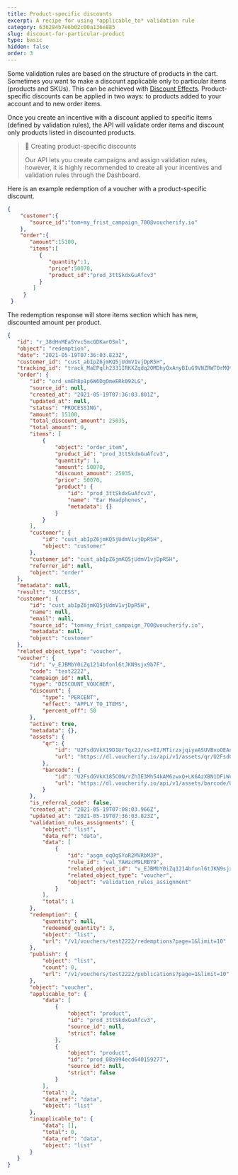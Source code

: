 ```yaml
---
title: Product-specific discounts
excerpt: A recipe for using *applicable_to* validation rule
category: 636284b7e6b02c00a136e885
slug: discount-for-particular-product
type: basic
hidden: false
order: 3
---
```


Some validation rules are based on the structure of products in the cart. Sometimes you want to make a discount applicable only to particular items (products and SKUs). This can be achieved with [Discount Effects](doc:discount-effects). Product-specific discounts can be applied in two ways: to products added to your account and to new order items. 

Once you create an incentive with a discount applied to specific items (defined by validation rules), the API will validate order items and discount only products listed in discounted products.

> :blue_book: Creating product-specific discounts
>
> Our API lets you create campaigns and assign validation rules, however, it is highly recommended to create all your incentives and validation rules through the Dashboard.

Here is an example redemption of a voucher with a product-specific discount.

```json Redeem voucher
{
    "customer":{
       "source_id":"tom+my_frist_campaign_700@voucherify.io"
    },
    "order":{
       "amount":15100,
       "items":[
          {
             "quantity":1,
             "price":50070,
             "product_id":"prod_3ttSkdxGuAfcv3"
          }
        ]
     }
 }
 ```
 The redemption response will store items section which has new, discounted amount per product.
 ```json 200 OK Response
 {
    "id": "r_38dHnMEa5Yvc5mcGDKarOSml",
    "object": "redemption",
    "date": "2021-05-19T07:36:03.823Z",
    "customer_id": "cust_abIpZ6jmKQ5jUdmV1vjDpR5H",
    "tracking_id": "track_MaEPqlh2331IRKXZqdq2OMDhyQxAnyBIuG9VNZRWT0rMQtybQ0m7HA==",
    "order": {
        "id": "ord_smEh8p1p6W6DgOmeERk092LG",
        "source_id": null,
        "created_at": "2021-05-19T07:36:03.801Z",
        "updated_at": null,
        "status": "PROCESSING",
        "amount": 15100,
        "total_discount_amount": 25035,
        "total_amount": 0,
        "items": [
            {
                "object": "order_item",
                "product_id": "prod_3ttSkdxGuAfcv3",
                "quantity": 1,
                "amount": 50070,
                "discount_amount": 25035,
                "price": 50070,
                "product": {
                    "id": "prod_3ttSkdxGuAfcv3",
                    "name": "Ear Headphones",
                    "metadata": {}
                }
            }
        ],
        "customer": {
            "id": "cust_abIpZ6jmKQ5jUdmV1vjDpR5H",
            "object": "customer"
        },
        "customer_id": "cust_abIpZ6jmKQ5jUdmV1vjDpR5H",
        "referrer_id": null,
        "object": "order"
    },
    "metadata": null,
    "result": "SUCCESS",
    "customer": {
        "id": "cust_abIpZ6jmKQ5jUdmV1vjDpR5H",
        "name": null,
        "email": null,
        "source_id": "tom+my_frist_campaign_700@voucherify.io",
        "metadata": null,
        "object": "customer"
    },
    "related_object_type": "voucher",
    "voucher": {
        "id": "v_EJBMbY0iZq1214bfonl6tJKN9sjx9b7F",
        "code": "test2222",
        "campaign_id": null,
        "type": "DISCOUNT_VOUCHER",
        "discount": {
            "type": "PERCENT",
            "effect": "APPLY_TO_ITEMS",
            "percent_off": 50
        },
        "active": true,
        "metadata": {},
        "assets": {
            "qr": {
                "id": "U2FsdGVkX19D1UrTqx2J/xs+EI/MTirzxjqiyeASUVBvoOEAn97I3KhhozhuFGw72VstX1I6Wk6etDQLFEWAUkh9Eo8AwM+TVDxOT2cdXy6yYpwR3KdUUSM4gDeHuMv1EpdLwG/j/s4HAa6hvWcTLQ==",
                "url": "https://dl.voucherify.io/api/v1/assets/qr/U2FsdGVkX19D1UrTqx2J%2Fxs%2BEI%2FMTirzxjqiyeASUVBvoOEAn97I3KhhozhuFGw72VstX1I6Wk6etDQLFEWAUkh9Eo8AwM%2BTVDxOT2cdXy6yYpwR3KdUUSM4gDeHuMv1EpdLwG%2Fj%2Fs4HAa6hvWcTLQ%3D%3D"
            },
            "barcode": {
                "id": "U2FsdGVkX185CON/rZh3E3Mh54kAM6zwxQ+LK6AzXBN1DFiWcGf9PR+pTPQIhcqKhQCxihp6V9gAhR3v0ZlCRsekBWmpFsNMDkw7oOv0iuphf236chdmtCRXtTLLlYN6O+6u9VgKKxdaLGLUxHax2Q==",
                "url": "https://dl.voucherify.io/api/v1/assets/barcode/U2FsdGVkX185CON%2FrZh3E3Mh54kAM6zwxQ%2BLK6AzXBN1DFiWcGf9PR%2BpTPQIhcqKhQCxihp6V9gAhR3v0ZlCRsekBWmpFsNMDkw7oOv0iuphf236chdmtCRXtTLLlYN6O%2B6u9VgKKxdaLGLUxHax2Q%3D%3D"
            }
        },
        "is_referral_code": false,
        "created_at": "2021-05-19T07:08:03.966Z",
        "updated_at": "2021-05-19T07:36:03.823Z",
        "validation_rules_assignments": {
            "object": "list",
            "data_ref": "data",
            "data": [
                {
                    "id": "asgm_oqOgSYoR2MVRbM3P",
                    "rule_id": "val_YAWzcM9LRBY9",
                    "related_object_id": "v_EJBMbY0iZq1214bfonl6tJKN9sjx9b7F",
                    "related_object_type": "voucher",
                    "object": "validation_rules_assignment"
                }
            ],
            "total": 1
        },
        "redemption": {
            "quantity": null,
            "redeemed_quantity": 3,
            "object": "list",
            "url": "/v1/vouchers/test2222/redemptions?page=1&limit=10"
        },
        "publish": {
            "object": "list",
            "count": 0,
            "url": "/v1/vouchers/test2222/publications?page=1&limit=10"
        },
        "object": "voucher",
        "applicable_to": {
            "data": [
                {
                    "object": "product",
                    "id": "prod_3ttSkdxGuAfcv3",
                    "source_id": null,
                    "strict": false
                },
                {
                    "object": "product",
                    "id": "prod_08a994ecd640159277",
                    "source_id": null,
                    "strict": false
                }
            ],
            "total": 2,
            "data_ref": "data",
            "object": "list"
        },
        "inapplicable_to": {
            "data": [],
            "total": 0,
            "data_ref": "data",
            "object": "list"
        }
    }
}
```
